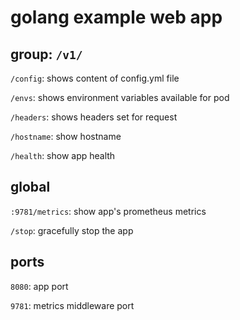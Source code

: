 # golang example web app

## group: `/v1/`

`/config`: shows content of config.yml file

`/envs`: shows environment variables available for pod

`/headers`: shows headers set for request

`/hostname`: show hostname

`/health`: show app health

## global

`:9781/metrics`: show app's prometheus metrics

`/stop`: gracefully stop the app

## ports

`8080`: app port

`9781`: metrics middleware port
